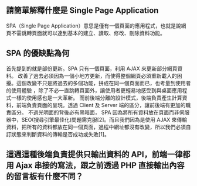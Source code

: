 ## 請簡單解釋什麼是 Single Page Application
SPA（Single Page Application）意思是僅有一個頁面的應用程式，也就是說網頁不需跳轉頁面就可以達到基本的建立、讀取、修改、刪除資料功能。

## SPA 的優缺點為何

首先提到的就是部份更新。SPA 只有一個頁面，利用 AJAX 來更新部分網頁資料。 改善了過去必須因為一個小地方更新，而使得整個網頁必須重新載入的困擾。這個改變不只是將過去的多個功能，拼成在同一個頁面而已，也考量到使用者的使用體驗 ，除了不必一直跳轉頁面外，讓使用者更輕易地感受到與桌面應用程式一樣的使用感也是一大革新。
而前後端分離的設計模式，後端負責產生計算資料，前端負責頁面的呈現。透過 Client 及 Server 端的區分，讓前後端有更加的職責區分。
不過光明面的背後必有黑暗面， SPA 因為將所有資料放在頁面而非伺服器中，SEO(搜尋引擎最佳化)問題需克服[2]。而且我們因為是使用 AJAX 來傳輸資料，把所有的資料都放在同一個頁面，過程中網址都沒有改變，所以我們必須自訂狀態來判斷資料的傳輸是否成功或失敗[1]。


## 這週這種後端負責提供只輸出資料的 API，前端一律都用 Ajax 串接的寫法，跟之前透過 PHP 直接輸出內容的留言板有什麼不同？
